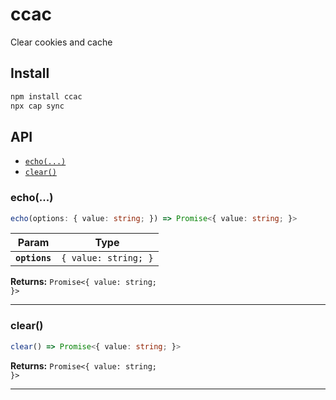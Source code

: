# ccac

Clear cookies and cache

## Install

```bash
npm install ccac
npx cap sync
```

## API

<docgen-index>

* [`echo(...)`](#echo)
* [`clear()`](#clear)

</docgen-index>

<docgen-api>
<!--Update the source file JSDoc comments and rerun docgen to update the docs below-->

### echo(...)

```typescript
echo(options: { value: string; }) => Promise<{ value: string; }>
```

| Param         | Type                            |
| ------------- | ------------------------------- |
| **`options`** | <code>{ value: string; }</code> |

**Returns:** <code>Promise&lt;{ value: string; }&gt;</code>

--------------------


### clear()

```typescript
clear() => Promise<{ value: string; }>
```

**Returns:** <code>Promise&lt;{ value: string; }&gt;</code>

--------------------

</docgen-api>
